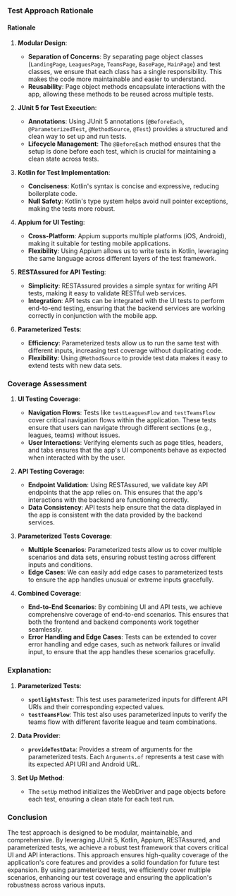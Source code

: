 ### Test Approach Rationale

#### Rationale

1. **Modular Design**:
    - **Separation of Concerns**: By separating page object
      classes (`LandingPage`, `LeaguesPage`, `TeamsPage`, `BasePage`, `MainPage`) and test classes, we ensure that each
      class has a single responsibility. This makes the code more maintainable and easier to understand.
    - **Reusability**: Page object methods encapsulate interactions with the app, allowing these methods to be reused
      across multiple tests.

2. **JUnit 5 for Test Execution**:
    - **Annotations**: Using JUnit 5 annotations (`@BeforeEach`, `@ParameterizedTest`, `@MethodSource`, `@Test`)
      provides a structured and clean way to set up and run tests.
    - **Lifecycle Management**: The `@BeforeEach` method ensures that the setup is done before each test, which is
      crucial for maintaining a clean state across tests.

3. **Kotlin for Test Implementation**:
    - **Conciseness**: Kotlin's syntax is concise and expressive, reducing boilerplate code.
    - **Null Safety**: Kotlin's type system helps avoid null pointer exceptions, making the tests more robust.

4. **Appium for UI Testing**:
    - **Cross-Platform**: Appium supports multiple platforms (iOS, Android), making it suitable for testing mobile
      applications.
    - **Flexibility**: Using Appium allows us to write tests in Kotlin, leveraging the same language across different
      layers of the test framework.

5. **RESTAssured for API Testing**:
    - **Simplicity**: RESTAssured provides a simple syntax for writing API tests, making it easy to validate RESTful web
      services.
    - **Integration**: API tests can be integrated with the UI tests to perform end-to-end testing, ensuring that the
      backend services are working correctly in conjunction with the mobile app.

6. **Parameterized Tests**:
    - **Efficiency**: Parameterized tests allow us to run the same test with different inputs, increasing test coverage
      without duplicating code.
    - **Flexibility**: Using `@MethodSource` to provide test data makes it easy to extend tests with new data sets.

### Coverage Assessment

1. **UI Testing Coverage**:
    - **Navigation Flows**: Tests like `testLeaguesFlow` and `testTeamsFlow` cover critical navigation flows within the
      application. These tests ensure that users can navigate through different sections (e.g., leagues, teams) without
      issues.
    - **User Interactions**: Verifying elements such as page titles, headers, and tabs ensures that the app's UI
      components behave as expected when interacted with by the user.

2. **API Testing Coverage**:
    - **Endpoint Validation**: Using RESTAssured, we validate key API endpoints that the app relies on. This ensures
      that the app's interactions with the backend are functioning correctly.
    - **Data Consistency**: API tests help ensure that the data displayed in the app is consistent with the data
      provided by the backend services.

3. **Parameterized Tests Coverage**:
    - **Multiple Scenarios**: Parameterized tests allow us to cover multiple scenarios and data sets, ensuring robust
      testing across different inputs and conditions.
    - **Edge Cases**: We can easily add edge cases to parameterized tests to ensure the app handles unusual or extreme
      inputs gracefully.

4. **Combined Coverage**:
    - **End-to-End Scenarios**: By combining UI and API tests, we achieve comprehensive coverage of end-to-end
      scenarios. This ensures that both the frontend and backend components work together seamlessly.
    - **Error Handling and Edge Cases**: Tests can be extended to cover error handling and edge cases, such as network
      failures or invalid input, to ensure that the app handles these scenarios gracefully.

### Explanation:

1. **Parameterized Tests**:
    - **`spotlightsTest`**: This test uses parameterized inputs for different API URIs and their corresponding expected
      values.
    - **`testTeamsFlow`**: This test also uses parameterized inputs to verify the teams flow with different favorite
      league and team combinations.

2. **Data Provider**:
    - **`provideTestData`**: Provides a stream of arguments for the parameterized tests. Each `Arguments.of` represents
      a test case with its expected API URI and Android URL.

3. **Set Up Method**:
    - The `setUp` method initializes the WebDriver and page objects before each test, ensuring a clean state for each
      test run.

### Conclusion

The test approach is designed to be modular, maintainable, and comprehensive. By leveraging JUnit 5, Kotlin, Appium,
RESTAssured, and parameterized tests, we achieve a robust test framework that covers critical UI and API interactions.
This approach ensures high-quality coverage of the application's core features and provides a solid foundation for
future test expansion.
By using parameterized tests, we efficiently cover multiple scenarios, enhancing our test coverage and ensuring the
application's robustness across various inputs.